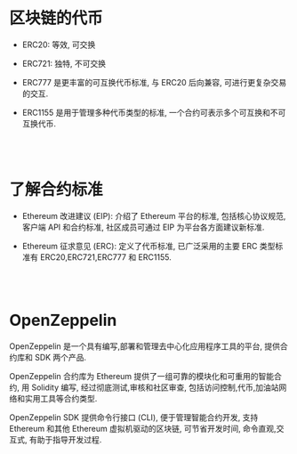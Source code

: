 # 区块链的代币

-   ERC20: 等效, 可交换

-   ERC721: 独特, 不可交换

-   ERC777 是更丰富的可互换代币标准, 与 ERC20 后向兼容, 可进行更复杂交易的交互.

-   ERC1155 是用于管理多种代币类型的标准, 一个合约可表示多个可互换和不可互换代币.

<br><br>

# 了解合约标准

-   Ethereum 改进建议 (EIP): 介绍了 Ethereum 平台的标准, 包括核心协议规范,客户端 API 和合约标准, 社区成员可通过 EIP 为平台各方面建议新标准.

-   Ethereum 征求意见 (ERC): 定义了代币标准, 已广泛采用的主要 ERC 类型标准有 ERC20,ERC721,ERC777 和 ERC1155.

<br><br>

# OpenZeppelin

OpenZeppelin 是一个具有编写,部署和管理去中心化应用程序工具的平台, 提供合约库和 SDK 两个产品.

OpenZeppelin 合约库为 Ethereum 提供了一组可靠的模块化和可重用的智能合约, 用 Solidity 编写, 经过彻底测试,审核和社区审查, 包括访问控制,代币,加油站网络和实用工具等合约类型.

OpenZeppelin SDK 提供命令行接口 (CLI), 便于管理智能合约开发, 支持 Ethereum 和其他 Ethereum 虚拟机驱动的区块链, 可节省开发时间, 命令直观,交互式, 有助于指导开发过程.

<br><br>
